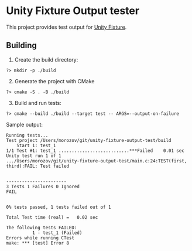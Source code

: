# Unity Fixture Output tester
This project provides test output for [Unity Fixture](https://github.com/ThrowTheSwitch/Unity/tree/master/extras/fixture).

## Building
1. Create the build directory:
```
?> mkdir -p ./build
```
2. Generate the project with CMake
```
?> cmake -S . -B ./build
```
3. Build and run tests:
```
?> cmake --build ./build --target test -- ARGS=--output-on-failure
```

Sample output:
```
Running tests...
Test project /Users/morozov/git/unity-fixture-output-test/build
    Start 1: test_1
1/1 Test #1: test_1 ...........................***Failed    0.01 sec
Unity test run 1 of 1
.../Users/morozov/git/unity-fixture-output-test/main.c:24:TEST(first, third):FAIL: Test failed


-----------------------
3 Tests 1 Failures 0 Ignored
FAIL


0% tests passed, 1 tests failed out of 1

Total Test time (real) =   0.02 sec

The following tests FAILED:
          1 - test_1 (Failed)
Errors while running CTest
make: *** [test] Error 8
```